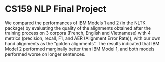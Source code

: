 # CS159 NLP Final Project

We compared the performances of IBM Models 1 and 2 (in the NLTK package) by evaluating the quality of the alignments obtained after the training process on 3 corpora (French, English and Vietnamese) with 4 metrics (precision, recall, F1, and AER (Alignment Error Rate)), with our own hand alignments as the “golden alignments”. The results indicated that IBM Model 2 performed marginally better than IBM Model 1, and both models performed worse on longer sentences. 
